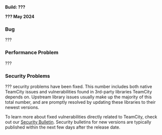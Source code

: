 [//]: # (title: TeamCity 2022.04.6 Release Notes)
[//]: # (auxiliary-id: TeamCity 2022.04.6 Release Notes)

__Build: ???__

__??? May 2024__

<!--Project: TeamCity Fix versions: {2022.10.4 (117134)}  visible to: {All Users} #Fixed -{Trunk issue}-->


### Bug

???


### Performance Problem

???


### Security Problems

??? security problems have been fixed. This number includes both native TeamCity issues and vulnerabilities found in 3rd-party libraries TeamCity depends on. Upstream library issues usually make up the majority of this total number, and are promptly resolved by updating these libraries to their newest versions.

To learn more about fixed vulnerabilities directly related to TeamCity, check out our [Security Bulletin](https://www.jetbrains.com/privacy-security/issues-fixed/?product=TeamCity&version=2022.04.6). Security bulletins for new versions are typically published within the next few days after the release date.